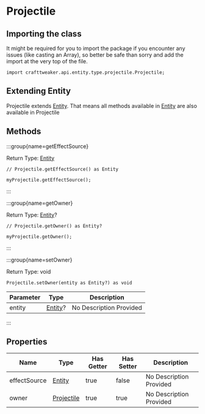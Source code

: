 # Projectile

## Importing the class

It might be required for you to import the package if you encounter any issues (like casting an Array), so better be safe than sorry and add the import at the very top of the file.
```zenscript
import crafttweaker.api.entity.type.projectile.Projectile;
```


## Extending Entity

Projectile extends [Entity](/vanilla/api/entity/Entity). That means all methods available in [Entity](/vanilla/api/entity/Entity) are also available in Projectile

## Methods

:::group{name=getEffectSource}

Return Type: [Entity](/vanilla/api/entity/Entity)

```zenscript
// Projectile.getEffectSource() as Entity

myProjectile.getEffectSource();
```

:::

:::group{name=getOwner}

Return Type: [Entity](/vanilla/api/entity/Entity)?

```zenscript
// Projectile.getOwner() as Entity?

myProjectile.getOwner();
```

:::

:::group{name=setOwner}

Return Type: void

```zenscript
Projectile.setOwner(entity as Entity?) as void
```

| Parameter | Type | Description |
|-----------|------|-------------|
| entity | [Entity](/vanilla/api/entity/Entity)? | No Description Provided |


:::


## Properties

| Name | Type | Has Getter | Has Setter | Description |
|------|------|------------|------------|-------------|
| effectSource | [Entity](/vanilla/api/entity/Entity) | true | false | No Description Provided |
| owner | [Projectile](/vanilla/api/entity/type/projectile/Projectile) | true | true | No Description Provided |

